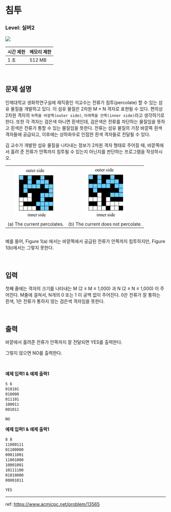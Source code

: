 # 침투

### Level: 실버2

<img src="https://d2gd6pc034wcta.cloudfront.net/tier/9.svg" style="width: 20px" />

<br>

| 시간 제한 | 메모리 제한 |
| -------- | ---------- |
| 1 초 | 512 MB |

<br>

## 문제 설명

인제대학교 생화학연구실에 재직중인 석교수는 전류가 침투(percolate) 할 수 있는 섬유 물질을 개발하고 있다. 이 섬유 물질은 2차원 M × N 격자로 표현될 수 있다. 편의상 2차원 격자의 `위쪽을 바깥쪽(outer side)`, `아래쪽을 안쪽(inner side)`라고 생각하기로 한다. 또한 각 격자는 검은색 아니면 흰색인데, 검은색은 전류를 차단하는 물질임을 뜻하고 흰색은 전류가 통할 수 있는 물질임을 뜻한다. 전류는 섬유 물질의 가장 바깥쪽 흰색 격자들에 공급되고, 이후에는 상하좌우로 인접한 흰색 격자들로 전달될 수 있다.

김 교수가 개발한 섬유 물질을 나타내는 정보가 2차원 격자 형태로 주어질 때, 바깥쪽에서 흘려 준 전류가 안쪽까지 침투될 수 있는지 아닌지를 판단하는 프로그램을 작성하시오.

<table align="center" style="margin: 0 auto; border: none; border-spacing: 0; border-collaps: collapse">
  <tbody>
    <tr align="center">
      <td>
        <img src="./exam_1.png" style="width: 130px" alt="exam_1" />
      </td>
      <td>
        <img src="./exam_2.png" style="width: 130px" alt="exam_2" />
      </td>
    </tr>
    <tr align="center">
      <td><span>(a) The current percolates.</span></td>
      <td><span>(b) The current does not percolate.</span></td>
    </tr>
  </tbody>
</table>
<br>

예를 들어, Figure 1(a) 에서는 바깥쪽에서 공급된 전류가 안쪽까지 침투하지만, Figure 1(b)에서는 그렇지 못한다.

<br>

## 입력

첫째 줄에는 격자의 크기를 나타내는  M (2 ≤ M ≤ 1,000) 과 N (2 ≤ N ≤ 1,000) 이 주어진다. M줄에 걸쳐서, N개의 0 또는 1 이 공백 없이 주어진다. 0은 전류가 잘 통하는 흰색, 1은 전류가 통하지 않는 검은색 격자임을 뜻한다.

<br>

## 출력

바깥에서 흘려준 전류가 안쪽까지 잘 전달되면 YES를 출력한다.

그렇지 않으면 NO를 출력한다.

<br>

**예제 입력1 & 예제 출력1**

```
5 6
010101
010000
011101
100011
001011

```

```
NO

```

**예제 입력1 & 예제 출력1**

```
8 8
11000111
01100000
00011001
11001000
10001001
10111100
01010000
00001011

```

```
YES

```

---

ref: https://www.acmicpc.net/problem/13565

